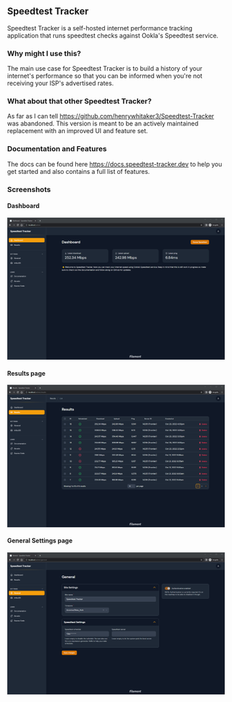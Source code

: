 ## Speedtest Tracker

Speedtest Tracker is a self-hosted internet performance tracking application that runs speedtest checks against Ookla's Speedtest service.

### Why might I use this?
The main use case for Speedtest Tracker is to build a history of your internet's performance so that you can be informed when you're not receiving your ISP's advertised rates.

### What about that other Speedtest Tracker?
As far as I can tell https://github.com/henrywhitaker3/Speedtest-Tracker was abandoned. This version is meant to be an actively maintained replacement with an improved UI and feature set.

### Documentation and Features
The docs can be found here https://docs.speedtest-tracker.dev to help you get started and also contains a full list of features.

### Screenshots
#### Dashboard
![Dashboard](.github/screenshots/dashboard_screenshot.png)

#### Results page
![Results page](.github/screenshots/results_screenshot.png)

#### General Settings page
![General Settings page](.github/screenshots/general_settings_screenshot.png)
